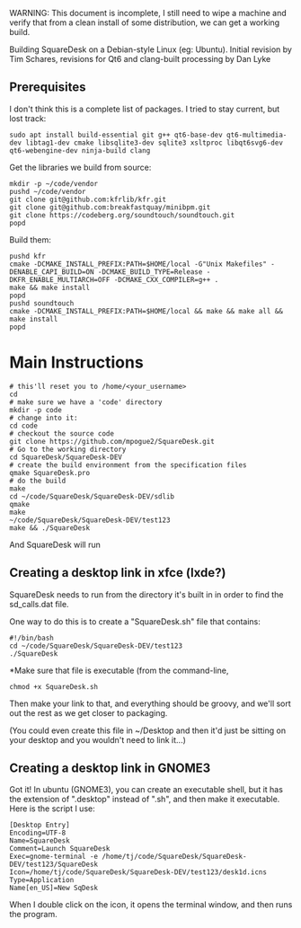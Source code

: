 WARNING: This document is incomplete, I still need to wipe a machine
and verify that from a clean install of some distribution, we can get
a working build.

Building SquareDesk on a Debian-style Linux (eg: Ubuntu). Initial
revision by Tim Schares, revisions for Qt6 and clang-built processing
by Dan Lyke

## Prerequisites

I don't think this is a complete list of packages. I tried to stay
current, but lost track:

`sudo apt install build-essential git g++ qt6-base-dev qt6-multimedia-dev libtag1-dev cmake libsqlite3-dev sqlite3 xsltproc libqt6svg6-dev qt6-webengine-dev ninja-build clang`

Get the libraries we build from source:

```
mkdir -p ~/code/vendor
pushd ~/code/vendor
git clone git@github.com:kfrlib/kfr.git
git clone git@github.com:breakfastquay/minibpm.git
git clone https://codeberg.org/soundtouch/soundtouch.git
popd
```

Build them:

```mkdir -p $HOME/local
pushd kfr
cmake -DCMAKE_INSTALL_PREFIX:PATH=$HOME/local -G"Unix Makefiles" -DENABLE_CAPI_BUILD=ON -DCMAKE_BUILD_TYPE=Release -DKFR_ENABLE_MULTIARCH=OFF -DCMAKE_CXX_COMPILER=g++ .
make && make install
popd
pushd soundtouch
cmake -DCMAKE_INSTALL_PREFIX:PATH=$HOME/local && make && make all && make install
popd
```

# Main Instructions
```
# this'll reset you to /home/<your_username>
cd
# make sure we have a 'code' directory
mkdir -p code
# change into it:
cd code
# checkout the source code
git clone https://github.com/mpogue2/SquareDesk.git
# Go to the working directory
cd SquareDesk/SquareDesk-DEV
# create the build environment from the specification files
qmake SquareDesk.pro
# do the build
make
cd ~/code/SquareDesk/SquareDesk-DEV/sdlib
qmake
make
~/code/SquareDesk/SquareDesk-DEV/test123
make && ./SquareDesk
```

And SquareDesk will run


## Creating a desktop link in xfce (lxde?)

SquareDesk needs to run from the directory it's built in in order to
find the sd_calls.dat file.

One way to do this is to create a "SquareDesk.sh" file that
contains:

```
#!/bin/bash
cd ~/code/SquareDesk/SquareDesk-DEV/test123
./SquareDesk
```

*Make sure that file is executable (from the command-line,

`chmod +x SquareDesk.sh`

Then make your link to that, and everything should be groovy, and we'll
sort out the rest as we get closer to packaging.

(You could even create this file in ~/Desktop and then it'd just be
sitting on your desktop and you wouldn't need to link it...)

## Creating a desktop link in GNOME3

Got it!  In ubuntu (GNOME3), you can create an executable shell, but it has the extension of ".desktop" instead of ".sh", and then make it executable.  Here is the script I use:

```
[Desktop Entry]
Encoding=UTF-8
Name=SquareDesk
Comment=Launch SquareDesk
Exec=gnome-terminal -e /home/tj/code/SquareDesk/SquareDesk-DEV/test123/SquareDesk
Icon=/home/tj/code/SquareDesk/SquareDesk-DEV/test123/desk1d.icns
Type=Application
Name[en_US]=New SqDesk
```

When I double click on the icon, it opens the terminal window, and then runs the program.
